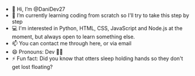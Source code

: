 - 👋 Hi, I’m @DaniDev27
- 🌱 I’m currently learning coding from scratch so I'll try to take this step by step
- 💻 I'm interested in Python, HTML, CSS, JavaScript and Node.js at the moment, but always open to learn something else.
- 📫 You can contact me through here, or via email
- 😄 Pronouns: Dev 🧑‍💻
- ⚡ Fun fact: Did you know that otters sleep holding hands so they don't get lost floating?

<!---
DaniDev27/DaniDev27 is a ✨ special ✨ repository because its `README.md` (this file) appears on your GitHub profile.
You can click the Preview link to take a look at your changes.
--->
